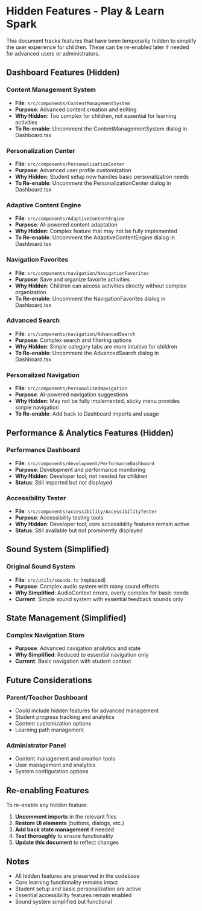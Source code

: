 # Hidden Features - Play & Learn Spark

This document tracks features that have been temporarily hidden to simplify the user experience for children. These can be re-enabled later if needed for advanced users or administrators.

## Dashboard Features (Hidden)

### Content Management System
- **File**: `src/components/ContentManagementSystem`
- **Purpose**: Advanced content creation and editing
- **Why Hidden**: Too complex for children, not essential for learning activities
- **To Re-enable**: Uncomment the ContentManagementSystem dialog in Dashboard.tsx

### Personalization Center
- **File**: `src/components/PersonalizationCenter`
- **Purpose**: Advanced user profile customization
- **Why Hidden**: Student setup now handles basic personalization needs
- **To Re-enable**: Uncomment the PersonalizationCenter dialog in Dashboard.tsx

### Adaptive Content Engine
- **File**: `src/components/AdaptiveContentEngine`
- **Purpose**: AI-powered content adaptation
- **Why Hidden**: Complex feature that may not be fully implemented
- **To Re-enable**: Uncomment the AdaptiveContentEngine dialog in Dashboard.tsx

### Navigation Favorites
- **File**: `src/components/navigation/NavigationFavorites`
- **Purpose**: Save and organize favorite activities
- **Why Hidden**: Children can access activities directly without complex organization
- **To Re-enable**: Uncomment the NavigationFavorites dialog in Dashboard.tsx

### Advanced Search
- **File**: `src/components/navigation/AdvancedSearch`
- **Purpose**: Complex search and filtering options
- **Why Hidden**: Simple category tabs are more intuitive for children
- **To Re-enable**: Uncomment the AdvancedSearch dialog in Dashboard.tsx

### Personalized Navigation
- **File**: `src/components/PersonalizedNavigation`
- **Purpose**: AI-powered navigation suggestions
- **Why Hidden**: May not be fully implemented, sticky menu provides simple navigation
- **To Re-enable**: Add back to Dashboard imports and usage

## Performance & Analytics Features (Hidden)

### Performance Dashboard
- **File**: `src/components/development/PerformanceDashboard`
- **Purpose**: Development and performance monitoring
- **Why Hidden**: Developer tool, not needed for children
- **Status**: Still imported but not displayed

### Accessibility Tester
- **File**: `src/components/accessibility/AccessibilityTester`
- **Purpose**: Accessibility testing tools
- **Why Hidden**: Developer tool, core accessibility features remain active
- **Status**: Still available but not prominently displayed

## Sound System (Simplified)

### Original Sound System
- **File**: `src/utils/sounds.ts` (replaced)
- **Purpose**: Complex audio system with many sound effects
- **Why Simplified**: AudioContext errors, overly complex for basic needs
- **Current**: Simple sound system with essential feedback sounds only

## State Management (Simplified)

### Complex Navigation Store
- **Purpose**: Advanced navigation analytics and state
- **Why Simplified**: Reduced to essential navigation only
- **Current**: Basic navigation with student context

## Future Considerations

### Parent/Teacher Dashboard
- Could include hidden features for advanced management
- Student progress tracking and analytics
- Content customization options
- Learning path management

### Administrator Panel
- Content management and creation tools
- User management and analytics
- System configuration options

## Re-enabling Features

To re-enable any hidden feature:

1. **Uncomment imports** in the relevant files
2. **Restore UI elements** (buttons, dialogs, etc.)
3. **Add back state management** if needed
4. **Test thoroughly** to ensure functionality
5. **Update this document** to reflect changes

## Notes

- All hidden features are preserved in the codebase
- Core learning functionality remains intact
- Student setup and basic personalization are active
- Essential accessibility features remain enabled
- Sound system simplified but functional